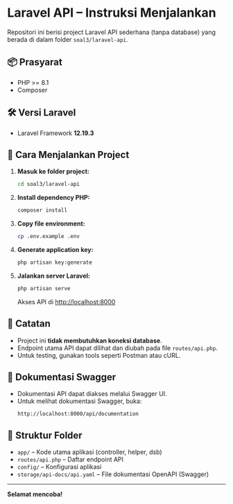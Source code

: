 # Laravel API – Instruksi Menjalankan

Repositori ini berisi project Laravel API sederhana (tanpa database) yang berada di dalam folder `soal3/laravel-api`.

## 📦 Prasyarat

- PHP >= 8.1
- Composer

## 🛠️ Versi Laravel

- Laravel Framework **12.19.3**

## 🚀 Cara Menjalankan Project

1. **Masuk ke folder project:**
    ```bash
    cd soal3/laravel-api
    ```

2. **Install dependency PHP:**
    ```bash
    composer install
    ```

3. **Copy file environment:**
    ```bash
    cp .env.example .env
    ```

4. **Generate application key:**
    ```bash
    php artisan key:generate
    ```

5. **Jalankan server Laravel:**
    ```bash
    php artisan serve
    ```
    Akses API di [http://localhost:8000](http://localhost:8000)

## 📝 Catatan

- Project ini **tidak membutuhkan koneksi database**.
- Endpoint utama API dapat dilihat dan diubah pada file `routes/api.php`.
- Untuk testing, gunakan tools seperti Postman atau cURL.

## 📖 Dokumentasi Swagger

- Dokumentasi API dapat diakses melalui Swagger UI.
- Untuk melihat dokumentasi Swagger, buka:
    ```
    http://localhost:8000/api/documentation
    ```

## 📂 Struktur Folder

- `app/` – Kode utama aplikasi (controller, helper, dsb)
- `routes/api.php` – Daftar endpoint API
- `config/` – Konfigurasi aplikasi
- `storage/api-docs/api.yaml` – File dokumentasi OpenAPI (Swagger)

---

**Selamat mencoba!**
